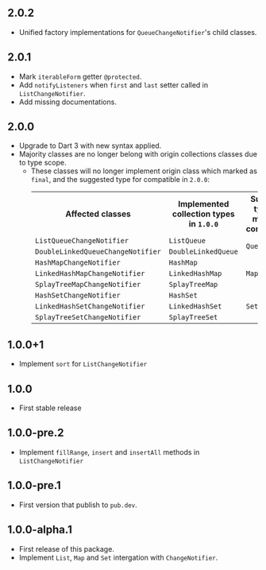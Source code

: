 ## 2.0.2

* Unified factory implementations for `QueueChangeNotifier`'s child classes.

## 2.0.1

* Mark `iterableForm` getter `@protected`.
* Add `notifyListeners` when `first` and `last` setter called in `ListChangeNotifier`.
* Add missing documentations.

## 2.0.0

* Upgrade to Dart 3 with new syntax applied.
* Majority classes are no longer belong with origin collections classes due to type scope.
    * These classes will no longer implement origin class which marked as `final`, and the suggested type for compatible in `2.0.0`:
        <table>
            <tr>
                <th>Affected classes</th>
                <th>Implemented collection types in <code>1.0.0</code></th>
                <th>Suggested types for maximum compatibility</th>
            </tr>
            <tr>
                <td><code>ListQueueChangeNotifier</code></td>
                <td><code>ListQueue</code></td>
                <td rowspan="2"><code>Queue</code></td>
            </tr>
            <tr>
                <td><code>DoubleLinkedQueueChangeNotifier</code></td>
                <td><code>DoubleLinkedQueue</code></td>
            </tr>
            <tr>
                <td><code>HashMapChangeNotifier</code></td>
                <td><code>HashMap</code></td>
                <td rowspan="3"><code>Map</code></td>
            </tr>
            <tr>
                <td><code>LinkedHashMapChangeNotifier</code></td>
                <td><code>LinkedHashMap</code></td>
            </tr>
            <tr>
                <td><code>SplayTreeMapChangeNotifier</code></td>
                <td><code>SplayTreeMap</code></td>
            </tr>
            <tr>
                <td><code>HashSetChangeNotifier</code></td>
                <td><code>HashSet</code></td>
                <td rowspan="3"><code>Set</code></td>
            </tr>
            <tr>
                <td><code>LinkedHashSetChangeNotifier</code></td>
                <td><code>LinkedHashSet</code></td>
            </tr>
            <tr>
                <td><code>SplayTreeSetChangeNotifier</code></td>
                <td><code>SplayTreeSet</code></td>
            </tr>
        </table>

## 1.0.0+1

* Implement `sort` for `ListChangeNotifier`

## 1.0.0

* First stable release

## 1.0.0-pre.2

* Implement `fillRange`, `insert` and `insertAll` methods in `ListChangeNotifier`

## 1.0.0-pre.1

* First version that publish to `pub.dev`.

## 1.0.0-alpha.1

* First release of this package.
* Implement `List`, `Map` and `Set` intergation with `ChangeNotifier`.
